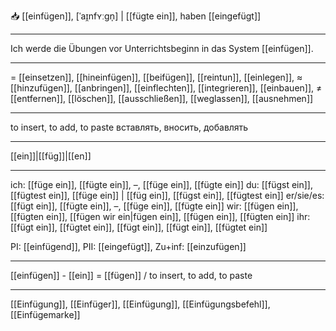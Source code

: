 📥 [[einfügen]], [ˈaɪ̯nfʏːɡn̩] | [[fügte ein]], haben [[eingefügt]]

---
Ich werde die Übungen vor Unterrichtsbeginn in das System [[einfügen]].

---
= [[einsetzen]], [[hineinfügen]], [[beifügen]],  [[reintun]],  [[einlegen]], 
≈ [[hinzufügen]], [[anbringen]], [[einflechten]], [[integrieren]], [[einbauen]],
≠ [[entfernen]], [[löschen]], [[ausschließen]], [[weglassen]], [[ausnehmen]]

---
to insert, to add, to paste
вставлять, вносить, добавлять

---
[[ein]]|[[füg]]|[[en]]

---
ich: [[füge ein]], [[fügte ein]], –, [[füge ein]], [[fügte ein]]
du: [[fügst ein]], [[fügtest ein]], [[füge ein]] | [[füg ein]], [[fügst ein]], [[fügtest ein]]
er/sie/es: [[fügt ein]], [[fügte ein]], –, [[füge ein]], [[fügte ein]]
wir: [[fügen ein]], [[fügten ein]], [[fügen wir ein|fügen ein]], [[fügen ein]], [[fügten ein]]
ihr: [[fügt ein]], [[fügtet ein]], [[fügt ein]], [[fügt ein]], [[fügtet ein]]

PI: [[einfügend]], PII: [[eingefügt]], Zu+inf: [[einzufügen]]

---
[[einfügen]] - [[ein]] = [[fügen]] / to insert, to add, to paste

---
[[Einfügung]], [[Einfüger]], [[Einfügung]], [[Einfügungsbefehl]], [[Einfügemarke]]
